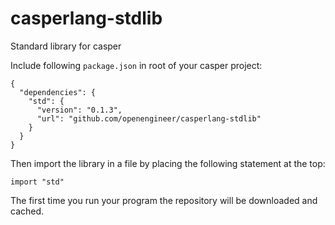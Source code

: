 # casperlang-stdlib

Standard library for casper

Include following `package.json` in root of your casper project:
```
{
  "dependencies": {
    "std": {
      "version": "0.1.3",
      "url": "github.com/openengineer/casperlang-stdlib"
    }
  }
}
```

Then import the library in a file by placing the following statement at the top:
```
import "std"
```

The first time you run your program the repository will be downloaded and cached.

